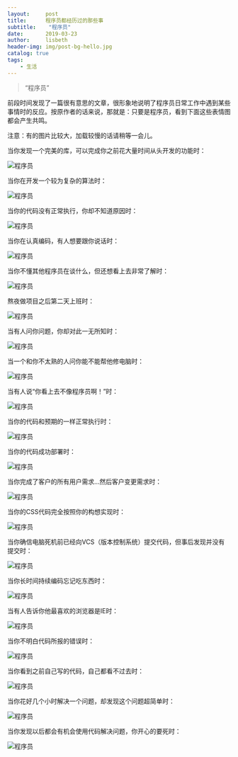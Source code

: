```yaml
---
layout:     post
title:      程序员都经历过的那些事
subtitle:    "程序员"
date:       2019-03-23
author:     lisbeth
header-img: img/post-bg-hello.jpg
catalog: true
tags:
    - 生活
---
```


> “程序员”


前段时间发现了一篇很有意思的文章，很形象地说明了程序员日常工作中遇到某些事情时的反应。按原作者的话来说，那就是：只要是程序员，看到下面这些表情图都会产生共鸣。

注意：有的图片比较大，加载较慢的话请稍等一会儿。

当你发现一个完美的库，可以完成你之前花大量时间从头开发的功能时：

![程序员](https://raw.githubusercontent.com/lisbeth0720/lisbeth0720.github.io/master/img/1.jpg)


当你在开发一个较为复杂的算法时：

![程序员](https://raw.githubusercontent.com/lisbeth0720/lisbeth0720.github.io/master/img/2.jpg)


当你的代码没有正常执行，你却不知道原因时：

![程序员](https://raw.githubusercontent.com/lisbeth0720/lisbeth0720.github.io/master/img/3.gif)


当你在认真编码，有人想要跟你说话时：

![程序员](https://raw.githubusercontent.com/lisbeth0720/lisbeth0720.github.io/master/img/4.gif)


当你不懂其他程序员在谈什么，但还想看上去非常了解时：

![程序员](https://raw.githubusercontent.com/lisbeth0720/lisbeth0720.github.io/master/img/5.gif)


熬夜做项目之后第二天上班时：

![程序员](https://raw.githubusercontent.com/lisbeth0720/lisbeth0720.github.io/master/img/6.gif)


当有人问你问题，你却对此一无所知时：

![程序员](https://raw.githubusercontent.com/lisbeth0720/lisbeth0720.github.io/master/img/8.jpg)

当一个和你不太熟的人问你能不能帮他修电脑时：

![程序员](https://raw.githubusercontent.com/lisbeth0720/lisbeth0720.github.io/master/img/9.gif)


当有人说“你看上去不像程序员啊！”时：

![程序员](https://raw.githubusercontent.com/lisbeth0720/lisbeth0720.github.io/master/img/10.gif)


当你的代码和预期的一样正常执行时：

![程序员](https://raw.githubusercontent.com/lisbeth0720/lisbeth0720.github.io/master/img/11.gif)


当你的代码成功部署时：

![程序员](https://raw.githubusercontent.com/lisbeth0720/lisbeth0720.github.io/master/img/12.gif)


当你完成了客户的所有用户需求...然后客户变更需求时：

![程序员](https://raw.githubusercontent.com/lisbeth0720/lisbeth0720.github.io/master/img/13.gif)


当你的CSS代码完全按照你的构想实现时：

![程序员](https://raw.githubusercontent.com/lisbeth0720/lisbeth0720.github.io/master/img/14.gif)


当你确信电脑死机前已经向VCS（版本控制系统）提交代码，但事后发现并没有提交时：

![程序员](https://raw.githubusercontent.com/lisbeth0720/lisbeth0720.github.io/master/img/15.gif)

当你长时间持续编码忘记吃东西时：

![程序员](https://raw.githubusercontent.com/lisbeth0720/lisbeth0720.github.io/master/img/16.gif)

当有人告诉你他最喜欢的浏览器是IE时：

![程序员](https://raw.githubusercontent.com/lisbeth0720/lisbeth0720.github.io/master/img/17.gif)


当你不明白代码所报的错误时：

![程序员](https://raw.githubusercontent.com/lisbeth0720/lisbeth0720.github.io/master/img/18.gif)


当你看到之前自己写的代码，自己都看不过去时：

![程序员](https://raw.githubusercontent.com/lisbeth0720/lisbeth0720.github.io/master/img/19.gif)


当你花好几个小时解决一个问题，却发现这个问题超简单时：

![程序员](hhttps://raw.githubusercontent.com/lisbeth0720/lisbeth0720.github.io/master/img/20.gif)


当你发现以后都会有机会使用代码解决问题，你开心的要死时：

![程序员](https://raw.githubusercontent.com/lisbeth0720/lisbeth0720.github.io/master/img/21.gif)


